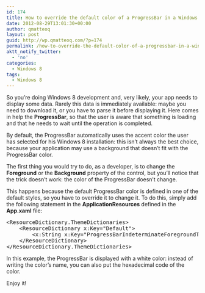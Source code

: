 ```yaml
---
id: 174
title: How to override the default color of a ProgressBar in a Windows 8 application
date: 2012-08-29T13:01:30+00:00
author: qmatteoq
layout: post
guid: http://wp.qmatteoq.com/?p=174
permalink: /how-to-override-the-default-color-of-a-progressbar-in-a-windows-8-application/
aktt_notify_twitter:
  - 'no'
categories:
  - Windows 8
tags:
  - Windows 8
---
```

So you’re doing Windows 8 development and, very likely, your app needs to display some data. Rarely this data is immediately available: maybe you need to download it, or you have to parse it before displaying it. Here comes in help the **ProgressBar**, so that the user is aware that something is loading and that he needs to wait until the operation is completed.

By default, the ProgressBar automatically uses the accent color the user has selected for his Windows 8 installation: this isn’t always the best choice, because your application may use a background that doesn’t fit with the ProgressBar color.

The first thing you would try to do, as a developer, is to change the **Foreground** or the **Background** property of the control, but you’ll notice that the trick doesn’t work: the color of the ProgressBar doesn’t change.

This happens because the default ProgressBar color is defined in one of the default styles, so you have to override it to change it. To do this, simply add the following statement in the **ApplicationResources** defined in the **App.xaml** file:

<pre class="brush: xml;">&lt;ResourceDictionary.ThemeDictionaries&gt;
    &lt;ResourceDictionary x:Key="Default"&gt;
        &lt;x:String x:Key="ProgressBarIndeterminateForegroundThemeBrush"&gt;White&lt;/x:String&gt;
    &lt;/ResourceDictionary&gt;
&lt;/ResourceDictionary.ThemeDictionaries&gt;</pre>

In this example, the ProgressBar is displayed with a white color: instead of writing the color’s name, you can also put the hexadecimal code of the color.

Enjoy it!